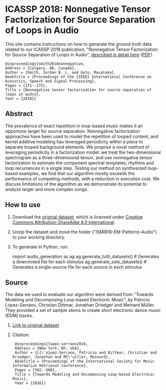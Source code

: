 # ICASSP 2018: Nonnegative Tensor Factorization for Source Separation of Loops in Audio

This site contains instructions on how to generate the ground truth data related to our ICASSP 2018 publication, "Nonnegative Tensor Factorization for Source Separation of Loops in Audio", [described in detail here](http://jblsmith.github.io/projects/nonnegative-tensor-factorization/) ([PDF](http://jblsmith.github.io/documents/smith2018-icassp-nonnegative_tensor_factorization.pdf)).

	@inproceedings{smith2018nonnegative,
	Address = {Calgary, AB, Canada},
	Author = {Smith, Jordan B. L. and Goto, Masataka},
	Booktitle = {Proceedings of the {IEEE} International Conference on Acoustics, Speech and Signal Processing},
	Pages = {171--175},
	Title = {Nonnegative tensor factorization for source separation of loops in audio},
	Year = {2018}}

## Abstract

The prevalence of exact repetition in loop-based music makes it an opportune target for source separation. Nonnegative factorization approaches have been used to model the repetition of looped content, and kernel additive modeling has leveraged periodicity within a piece to separate looped background elements. We propose a novel method of leveraging periodicity in a factorization model: we treat the two-dimensional spectrogram as a three-dimensional tensor, and use nonnegative tensor factorization to estimate the component spectral templates, rhythms and loop recurrences in a single step. Testing our method on synthesized loop-based examples, we find that our algorithm mostly exceeds the performance of competing methods, with a reduction in execution cost. We discuss limitations of the algorithm as we demonstrate its potential to analyze larger and more complex songs.

## How to use

1. Download the [original dataset](https://www.audiolabs-erlangen.de/resources/MIR/2016-ISMIR-EMLoop), which is licensed under [Creative Commons Attribution-ShareAlike 4.0 International](https://creativecommons.org/licenses/by-sa/4.0/).

2. Unzip the dataset and move the folder ("ISMIR16-EM-Patterns-Audio") to your working directory.

3. To generate In Python, run:

	import audio_generation as ag
	ag.generate_tutti_datasets()	# Generates a downmixed file for each stimulus
	ag.generate_solo_datasets()	# Generates a single-source file for each source in each stimulus

## Source

The data we used to evaluate our algorithm were derived from "Towards Modeling and Decomposing Loop-based Electronic Music", by Patricio López-Serrano, Christian Dittmar, Jonathan Driedger and Meinard Müller. They provided a set of sample stems to create short electronic dance music (EDM) tracks.

1. [Link to original dataset](https://www.audiolabs-erlangen.de/resources/MIR/2016-ISMIR-EMLoop)
2. Citation:

		@inproceedings{lopez-serrano2016,
		Address = {New York, NY, USA},
		Author = {L{\'o}pez-Serrano, Patricio and Dittmar, Christian and Driedger, Jonathan and M{\"u}ller, Meinard},
		Booktitle = {Proceedings of the International Society for Music Information Retrieval Conference},
		Pages = {502--508},
		Title = {Towards Modeling and Decomposing Loop-based Electronic Music},
		Year = {2016}}
